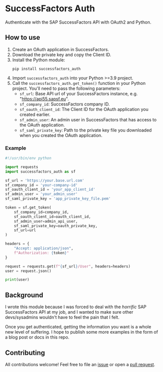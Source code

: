 # SuccessFactors Auth
Authenticate with the SAP SuccessFactors API with OAuth2 and Python.

## How to use

1. Create an OAuth application in SuccessFactors.
2. Download the private key and copy the Client ID.
3. Install the Python module:
   ``` shell
   pip install successfactors_auth
   ```
4. Import `successfactors_auth` into your Python >=3.9 project.
5. Call the `successfactors_auth.get_token()` function in your Python project. You'll need to pass the following parameters:
    - `sf_url`: Base API url of your SuccessFactors instance, e.g. "https://api55.sapsf.eu".
    - `sf_company_id`: SuccessFactors company ID.
    - `sf_oauth_client_id`: The Client ID for the OAuth application you created earlier.
    - `sf_admin_user`: An admin user in SuccessFactors that has access to the OAuth application.
    - `sf_saml_private_key`: Path to the private key file you downloaded when you created the OAuth application.

### Example

``` python
#!/usr/bin/env python

import requests
import successfactors_auth as sf

sf_url = 'https://your.base.url.com'
sf_company_id = 'your-company-id'
sf_oauth_client_id = 'your_app_client_id'
sf_admin_user = 'your_admin_user'
sf_saml_private_key = 'app_private_key_file.pem'

token = sf.get_token(
    sf_company_id=company_id,
    sf_oauth_client_id=oauth_client_id,
    sf_admin_user=admin_api_user,
    sf_saml_private_key=oauth_private_key,
    sf_url=url
)

headers = {
    "Accept: application/json",
    f"Authorization: {token}"
}

request = requests.get(f"{sf_url}/User", headers=headers)
user = request.json()

print(user)
```

## Background

I wrote this module because I was forced to deal with the *horrific* SAP SuccessFactors API at my job, and I wanted to make sure other devs/sysadmins wouldn't have to feel the pain that I felt.  

Once you get authenticated, getting the information you want is a whole new level of suffering. I hope to publish some more examples in the form of a blog post or docs in this repo.

## Contributing

All contributions welcome! Feel free to file an [issue](https://github.com/skoobasteeve/successfactors_auth/issues) or open a [pull request](https://github.com/skoobasteeve/successfactors_auth/pulls).
